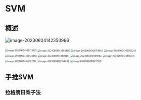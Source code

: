 

# SVM

## 概述

![image-20230604142350996](./assets/image-20230604142350996.png)

<img src="./assets/image-20230604142713325.png" alt="image-20230604142713325"  align=center style="zoom:50%;" />

<img src="./assets/image-20230604143654480.png" alt="image-20230604143654480" style="zoom:50%;" />

<img src="./assets/image-20230604143758582.png" alt="image-20230604143758582" style="zoom:50%;" />

<img src="./assets/image-20230604143923253.png" alt="image-20230604143923253" style="zoom:50%;" />

<img src="./assets/image-20230604144123856.png" alt="image-20230604144123856" style="zoom:50%;" />

<img src="./assets/image-20230604145806551.png" alt="image-20230604145806551" style="zoom:50%;" />

<img src="./assets/image-20230604145915162.png" alt="image-20230604145915162" style="zoom:50%;" />

<img src="./assets/image-20230604145950475.png" alt="image-20230604145950475" style="zoom:50%;" />

<img src="./assets/image-20230604150122752.png" alt="image-20230604150122752" style="zoom:50%;" />

<img src="./assets/image-20230604150156245.png" alt="image-20230604150156245" style="zoom:50%;" />

<img src="./assets/image-20230604150217305.png" alt="image-20230604150217305" style="zoom:50%;" />



## 手推SVM

### 拉格朗日乘子法



